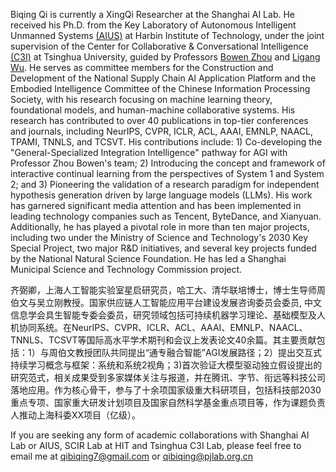 Biqing Qi is currently a XingQi Researcher at the Shanghai AI Lab. He received his Ph.D. from the Key Laboratory of Autonomous Intelligent Unmanned Systems [(AIUS)](https://aius.hit.edu.cn/12888/list.htm) at Harbin Institute of Technology, under the joint supervision of the Center for Collaborative & Conversational Intelligence  [(C3I)](http://c3i.ee.tsinghua.edu.cn/people/)  at Tsinghua University, guided by Professors [Bowen Zhou](http://web.ee.tsinghua.edu.cn/zhoubowen/zh_CN/index.htm) and [Ligang Wu](https://homepage.hit.edu.cn/wuligang). He serves as committee members for the Construction and Development of the National Supply Chain AI Application Platform and the Embodied Intelligence Committee of the Chinese Information Processing Society, with his research focusing on machine learning theory, foundational models, and human-machine collaborative systems.
His research has contributed to over 40 publications in top-tier conferences and journals, including NeurIPS, CVPR, ICLR, ACL, AAAI, EMNLP, NAACL, TPAMI, TNNLS, and TCSVT. His contributions include: 1) Co-developing the "General-Specialized Integration Intelligence" pathway for AGI with Professor Zhou Bowen's team; 2) Introducing the concept and framework of interactive continual learning from the perspectives of System 1 and System 2; and 3) Pioneering the validation of a research paradigm for independent hypothesis generation driven by large language models (LLMs). His work has garnered significant media attention and has been implemented in leading technology companies such as Tencent, ByteDance, and Xianyuan.
Additionally, he has played a pivotal role in more than ten major projects, including two under the Ministry of Science and Technology's 2030 Key Special Project, two major R&D initiatives, and several key projects funded by the National Natural Science Foundation. He has led a Shanghai Municipal Science and Technology Commission project.

齐弼卿，上海人工智能实验室星启研究员，哈工大、清华联培博士，博士生导师周伯文与吴立刚教授。国家供应链人工智能应用平台建设发展咨询委员会委员, 中文信息学会具生智能专委会委员，研究领域包括可持续机器学习理论、基础模型及人机协同系统。在NeurIPS、CVPR、ICLR、ACL、AAAI、EMNLP、NAACL、TNNLS、TCSVT等国际高水平学术期刊和会议上发表论文40余篇。其主要贡献包括：1）与周伯文教授团队共同提出“通专融合智能”AGI发展路径；2）提出交互式持续学习概念与框架：系统和系统2视角；3)首次验证大模型驱动独立假设提出的研究范式，相关成果受到多家媒体关注与报道，并在腾讯、字节、衔远等科技公司落地应用。作为核心骨干，参与了十余项国家级重大科研项目，包括科技部2030重点专项、国家重大研发计划项目及国家自然科学基金重点项目等，作为课题负责人推动上海科委XX项目（亿级）。


If you are seeking any form of academic collaborations with Shanghai AI Lab or AIUS, SCIR Lab at HIT and Tsinghua C3I Lab, please feel free to email me at [qibiqing7@gmail.com](qibiqing@gmail.com) or [qibiqing@pjlab.org.cn](qibiqing@pjlab.org.cn)

